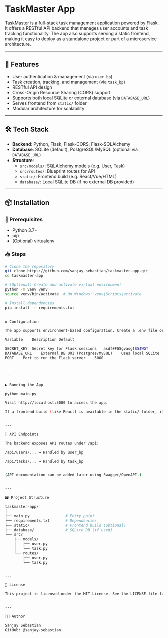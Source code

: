 # TaskMaster App

TaskMaster is a full-stack task management application powered by Flask. It offers a RESTful API backend that manages user accounts and task tracking functionality. The app also supports serving a static frontend, making it easy to deploy as a standalone project or part of a microservice architecture.

---

## 🚀 Features

- User authentication & management (via `user_bp`)
- Task creation, tracking, and management (via `task_bp`)
- RESTful API design
- Cross-Origin Resource Sharing (CORS) support
- Supports both local SQLite or external database (via `DATABASE_URL`)
- Serves frontend from `static/` folder
- Modular architecture for scalability

---

## 🛠️ Tech Stack

- **Backend**: Python, Flask, Flask-CORS, Flask-SQLAlchemy
- **Database**: SQLite (default), PostgreSQL/MySQL (optional via `DATABASE_URL`)
- **Structure**:
  - `src/models/`: SQLAlchemy models (e.g. User, Task)
  - `src/routes/`: Blueprint routes for API
  - `static/`: Frontend build (e.g. React/Vue/HTML)
  - `database/`: Local SQLite DB (if no external DB provided)

---

## 📦 Installation

### 🔧 Prerequisites
- Python 3.7+
- pip
- (Optional) virtualenv

### 📥 Steps

```bash
# Clone the repository
git clone https://github.com/sanjay-sebastian/taskmaster-app.git
cd taskmaster-app

# (Optional) Create and activate virtual environment
python -m venv venv
source venv/bin/activate  # On Windows: venv\Scripts\activate

# Install dependencies
pip install -r requirements.txt


⚙️ Configuration

The app supports environment-based configuration. Create a .env file or set these variables manually:

Variable	Description	Default

SECRET_KEY	Secret key for Flask sessions	asdf#FGSgvasgf$5$WGT
DATABASE_URL	External DB URI (Postgres/MySQL)	Uses local SQLite
PORT	Port to run the Flask server	5000



---

▶️ Running the App

python main.py

Visit http://localhost:5000 to access the app.

If a frontend build (like React) is available in the static/ folder, it will be served directly.


---

🧪 API Endpoints

The backend exposes API routes under /api:

/api/users/... → Handled by user_bp

/api/tasks/... → Handled by task_bp


(API documentation can be added later using Swagger/OpenAPI.)


---

🗃️ Project Structure

taskmaster-app/
│
├── main.py                # Entry point
├── requirements.txt       # Dependencies
├── static/                # Frontend build (optional)
├── database/              # SQLite DB (if used)
└── src/
    ├── models/
    │   ├── user.py
    │   └── task.py
    └── routes/
        ├── user.py
        └── task.py


---

📄 License

This project is licensed under the MIT License. See the LICENSE file for details.


---

👨‍💻 Author

Sanjay Sebastian
GitHub: @sanjay-sebastian
